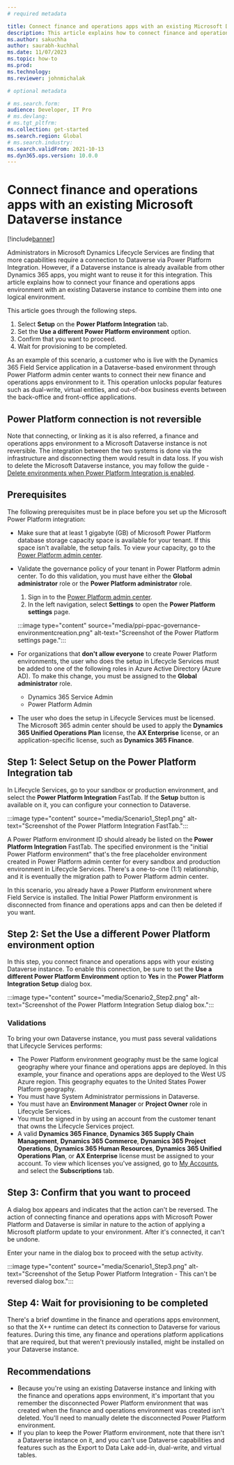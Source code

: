 ```yaml
---
# required metadata

title: Connect finance and operations apps with an existing Microsoft Dataverse instance
description: This article explains how to connect finance and operations apps with an existing Microsoft Dataverse instance.
ms.author: sakuchha
author: saurabh-kuchhal
ms.date: 11/07/2023
ms.topic: how-to
ms.prod:
ms.technology: 
ms.reviewer: johnmichalak

# optional metadata

# ms.search.form:
audience: Developer, IT Pro
# ms.devlang: 
# ms.tgt_pltfrm: 
ms.collection: get-started
ms.search.region: Global
# ms.search.industry:
ms.search.validFrom: 2021-10-13
ms.dyn365.ops.version: 10.0.0
---
```

# Connect finance and operations apps with an existing Microsoft Dataverse instance

[!include[banner](../includes/banner.md)]

Administrators in Microsoft Dynamics Lifecycle Services are finding that more capabilities require a connection to Dataverse via Power Platform Integration. However, if a Dataverse instance is already available from other Dynamics 365 apps, you might want to reuse it for this integration. This article explains how to connect your finance and operations apps environment with an existing Dataverse instance to combine them into one logical environment.

This article goes through the following steps.

1. Select **Setup** on the **Power Platform Integration** tab.
2. Set the **Use a different Power Platform environment** option.
3. Confirm that you want to proceed.
4. Wait for provisioning to be completed.

As an example of this scenario, a customer who is live with the Dynamics 365 Field Service application in a Dataverse-based environment through Power Platform admin center wants to connect their new finance and operations apps environment to it. This operation unlocks popular features such as dual-write, virtual entities, and out-of-box business events between the back-office and front-office applications.

## Power Platform connection is not reversible
Note that connecting, or linking as it is also referred, a finance and operations apps environment to a Microsoft Dataverse instance is not reversible.  The integration between the two systems is done via the infrastructure and disconnecting them would result in data loss.  If you wish to delete the Microsoft Dataverse instance, you may follow the guide - [Delete environments when Power Platform Integration is enabled](./environment-lifecycle-delete-env.md).

## Prerequisites

The following prerequisites must be in place before you set up the Microsoft Power Platform integration:

- Make sure that at least 1 gigabyte (GB) of Microsoft Power Platform database storage capacity space is available for your tenant. If this space isn't available, the setup fails. To view your capacity, go to the [Power Platform admin center](https://admin.powerplatform.microsoft.com/resources/capacity).
- Validate the governance policy of your tenant in Power Platform admin center. To do this validation, you must have either the **Global administrator** role or the **Power Platform administrator** role.

    1. Sign in to the [Power Platform admin center](https://admin.powerplatform.microsoft.com).
    2. In the left navigation, select **Settings** to open the **Power Platform settings** page.

    :::image type="content" source="media/ppi-ppac-governance-environmentcreation.png" alt-text="Screenshot of the Power Platform settings page.":::

- For organizations that **don't allow everyone** to create Power Platform environments, the user who does the setup in Lifecycle Services must be added to one of the following roles in Azure Active Directory (Azure AD). To make this change, you must be assigned to the **Global administrator** role.

    - Dynamics 365 Service Admin
    - Power Platform Admin

- The user who does the setup in Lifecycle Services must be licensed. The Microsoft 365 admin center should be used to apply the **Dynamics 365 Unified Operations Plan** license, the **AX Enterprise** license, or an application-specific license, such as **Dynamics 365 Finance**.

## Step 1: Select Setup on the Power Platform Integration tab

In Lifecycle Services, go to your sandbox or production environment, and select the **Power Platform Integration** FastTab. If the **Setup** button is available on it, you can configure your connection to Dataverse.

:::image type="content" source="media/Scenario1_Step1.png" alt-text="Screenshot of the Power Platform Integration FastTab.":::

A Power Platform environment ID should already be listed on the **Power Platform Integration** FastTab. The specified environment is the "initial Power Platform environment" that's the free placeholder environment created in Power Platform admin center for every sandbox and production environment in Lifecycle Services. There's a one-to-one (1:1) relationship, and it is eventually the migration path to Power Platform admin center.

In this scenario, you already have a Power Platform environment where Field Service is installed. The Initial Power Platform environment is disconnected from finance and operations apps and can then be deleted if you want.

## Step 2: Set the Use a different Power Platform environment option

In this step, you connect finance and operations apps with your existing Dataverse instance. To enable this connection, be sure to set the **Use a different Power Platform Environment** option to **Yes** in the **Power Platform Integration Setup** dialog box.

:::image type="content" source="media/Scenario2_Step2.png" alt-text="Screenshot of the Power Platform Integration Setup dialog box.":::

### Validations

To bring your own Dataverse instance, you must pass several validations that Lifecycle Services performs:

- The Power Platform environment geography must be the same logical geography where your finance and operations apps are deployed. In this example, your finance and operations apps are deployed to the West US Azure region. This geography equates to the United States Power Platform geography.
- You must have System Administrator permissions in Dataverse.
- You must have an **Environment Manager** or **Project Owner** role in Lifecycle Services.
- You must be signed in by using an account from the customer tenant that owns the Lifecycle Services project.
- A valid **Dynamics 365 Finance**, **Dynamics 365 Supply Chain Management**, **Dynamics 365 Commerce**, **Dynamics 365 Project Operations**, **Dynamics 365 Human Resources**, **Dynamics 365 Unified Operations Plan**, or **AX Enterprise** license must be assigned to your account. To view which licenses you've assigned, go to [My Accounts](https://myaccount.microsoft.com/), and select the **Subscriptions** tab.

## Step 3: Confirm that you want to proceed

A dialog box appears and indicates that the action can't be reversed. The action of connecting finance and operations apps with Microsoft Power Platform and Dataverse is similar in nature to the action of applying a Microsoft platform update to your environment. After it's connected, it can't be undone.

Enter your name in the dialog box to proceed with the setup activity.

:::image type="content" source="media/Scenario1_Step3.png" alt-text="Screenshot of the Setup Power Platform Integration - This can't be reversed dialog box.":::

## Step 4: Wait for provisioning to be completed

There's a brief downtime in the finance and operations apps environment, so that the X++ runtime can detect its connection to Dataverse for various features. During this time, any finance and operations platform applications that are required, but that weren't previously installed, might be installed on your Dataverse instance.

## Recommendations

* Because you're using an existing Dataverse instance and linking with the finance and operations apps environment, it's important that you remember the disconnected Power Platform environment that was created when the finance and operations environment was created isn't deleted. You'll need to manually delete the disconnected Power Platform environment.
* If you plan to keep the Power Platform environment, note that there isn't a Dataverse instance on it, and you can't use Dataverse capabilities and features such as the Export to Data Lake add-in, dual-write, and virtual tables.

